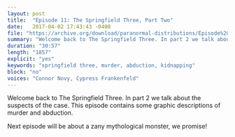 ```yaml
---
layout: post
title:  "Episode 11: The Springfield Three, Part Two"
date:   2017-04-02 17:43:43 -0400
file: "https://archive.org/download/paranormal-distributions/Episode%2011%20-%20The%20Springfield%20Three%2C%20Part%202.mp3"
summary: "Welcome back to The Springfield Three. In part 2 we talk about the suspects of the case. This episode contains some graphic descriptions of murder and abduction. Next episode will be about a zany mythological monster, we promise!"
duration: "30:57" 
length: "1857"
explicit: "yes" 
keywords: "springfield three, murder, abduction, kidnapping"
block: "no" 
voices: "Connor Novy, Cypress Frankenfeld"
---
```

Welcome back to The Springfield Three. In part 2 we talk about the suspects of the case. This episode contains some graphic descriptions of murder and abduction.

Next episode will be about a zany mythological monster, we promise!